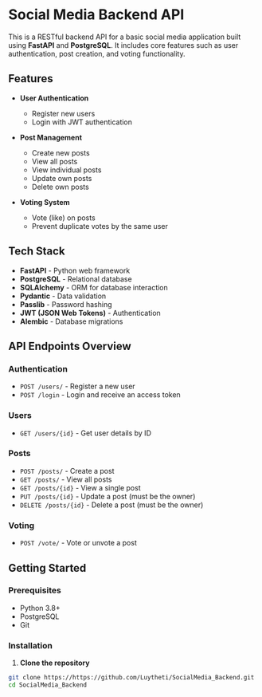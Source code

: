 # Social Media Backend API

This is a RESTful backend API for a basic social media application built using **FastAPI** and **PostgreSQL**. It includes core features such as user authentication, post creation, and voting functionality.

## Features

- **User Authentication**
  - Register new users
  - Login with JWT authentication

- **Post Management**
  - Create new posts
  - View all posts
  - View individual posts
  - Update own posts
  - Delete own posts

- **Voting System**
  - Vote (like) on posts
  - Prevent duplicate votes by the same user

## Tech Stack

- **FastAPI** - Python web framework
- **PostgreSQL** - Relational database
- **SQLAlchemy** - ORM for database interaction
- **Pydantic** - Data validation
- **Passlib** - Password hashing
- **JWT (JSON Web Tokens)** - Authentication
- **Alembic** - Database migrations 

## API Endpoints Overview

### Authentication

- `POST /users/` - Register a new user
- `POST /login` - Login and receive an access token

### Users

- `GET /users/{id}` - Get user details by ID

### Posts

- `POST /posts/` - Create a post
- `GET /posts/` - View all posts
- `GET /posts/{id}` - View a single post
- `PUT /posts/{id}` - Update a post (must be the owner)
- `DELETE /posts/{id}` - Delete a post (must be the owner)

### Voting

- `POST /vote/` - Vote or unvote a post

## Getting Started

### Prerequisites

- Python 3.8+
- PostgreSQL
- Git

### Installation

1. **Clone the repository**

```bash
git clone https://https://github.com/Luytheti/SocialMedia_Backend.git
cd SocialMedia_Backend
